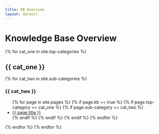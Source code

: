 ```yaml
---
title: KB Overview
layout: default
---
```


# Knowledge Base Overview

{% for cat_one in site.top-categories %}
## {{ cat_one }}
{% for cat_two in site.sub-categories %}
### {{ cat_two }}
<ul>
    {% for page in site.pages %}
        {% if page.kb == true %}
            {% if page.top-category == cat_one %}
                {% if page.sub-category == cat_two %}
                    <li><a href="{{ page.url }}">{{ page.title }}</a></li>
                {% endif %}
            {% endif %}
        {% endif %}
    {% endfor %}
</ul>
{% endfor %}
{% endfor %}